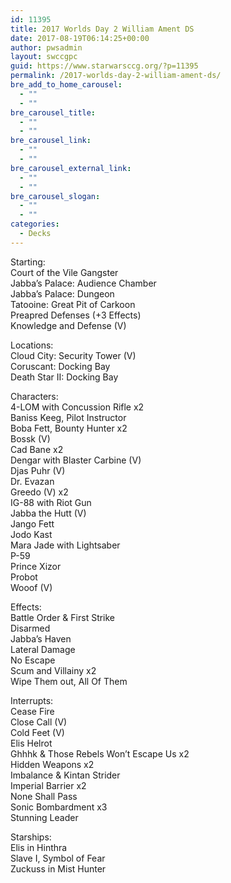 ```yaml
---
id: 11395
title: 2017 Worlds Day 2 William Ament DS
date: 2017-08-19T06:14:25+00:00
author: pwsadmin
layout: swccgpc
guid: https://www.starwarsccg.org/?p=11395
permalink: /2017-worlds-day-2-william-ament-ds/
bre_add_to_home_carousel:
  - ""
  - ""
bre_carousel_title:
  - ""
  - ""
bre_carousel_link:
  - ""
  - ""
bre_carousel_external_link:
  - ""
  - ""
bre_carousel_slogan:
  - ""
  - ""
categories:
  - Decks
---
```

Starting:  
Court of the Vile Gangster  
Jabba&#8217;s Palace: Audience Chamber  
Jabba&#8217;s Palace: Dungeon  
Tatooine: Great Pit of Carkoon  
Preapred Defenses (+3 Effects)  
Knowledge and Defense (V)

Locations:  
Cloud City: Security Tower (V)  
Coruscant: Docking Bay  
Death Star II: Docking Bay

Characters:  
4-LOM with Concussion Rifle x2  
Baniss Keeg, Pilot Instructor  
Boba Fett, Bounty Hunter x2  
Bossk (V)  
Cad Bane x2  
Dengar with Blaster Carbine (V)  
Djas Puhr (V)  
Dr. Evazan  
Greedo (V) x2  
IG-88 with Riot Gun  
Jabba the Hutt (V)  
Jango Fett  
Jodo Kast  
Mara Jade with Lightsaber  
P-59  
Prince Xizor  
Probot  
Wooof (V)

Effects:  
Battle Order & First Strike  
Disarmed  
Jabba&#8217;s Haven  
Lateral Damage  
No Escape  
Scum and Villainy x2  
Wipe Them out, All Of Them

Interrupts:  
Cease Fire  
Close Call (V)  
Cold Feet (V)  
Elis Helrot  
Ghhhk & Those Rebels Won&#8217;t Escape Us x2  
Hidden Weapons x2  
Imbalance & Kintan Strider  
Imperial Barrier x2  
None Shall Pass  
Sonic Bombardment x3  
Stunning Leader

Starships:  
Elis in Hinthra  
Slave I, Symbol of Fear  
Zuckuss in Mist Hunter